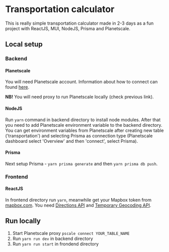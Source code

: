 ﻿# Transportation calculator

This is really simple transportation calculator made in 2-3 days as a fun project with ReactJS, MUI, NodeJS, Prisma and Planetscale.

## Local setup
### Backend

#### Planetscale
You will need Planetscale account. Information about how to connect can found [here](https://planetscale.com/docs/tutorials/connect-any-application).

**NB!** You will need proxy to run Planetscale locally (check previous link). 
#### NodeJS 
Run ```yarn``` command in backend directory to install node modules. After that you need to add Planetscale environment variable to the backend directory. You can get environment variables from Planetscale after creating new table ('transportation') and selecting Prisma as connection type (Planetscale dashboard select 'Overview' and then 'connect', select Prisma).
#### Prisma 
Next setup Prisma - ```yarn prisma generate``` and then ```yarn prisma db push```.

### Frontend

#### ReactJS
In frontend directory run ```yarn```, meanwhile get your Mapbox token from [mapbox.com](mapbox.com). You need [Directions API](https://docs.mapbox.com/help/glossary/directions-api/) and  [Temporary Geocoding API](https://docs.mapbox.com/api/search/geocoding/).

## Run locally
1. Start Planetscale proxy ```pscale connect YOUR_TABLE_NAME```
2. Run ```yarn run dev``` in backend directory
3. Run ```yarn run start``` in frondend directory
